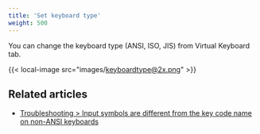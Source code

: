 ```yaml
---
title: 'Set keyboard type'
weight: 500
---
```


You can change the keyboard type (ANSI, ISO, JIS) from Virtual Keyboard tab.

{{< local-image src="images/keyboardtype@2x.png" >}}

## Related articles

-   [Troubleshooting > Input symbols are different from the key code name on non-ANSI keyboards](/docs/help/troubleshooting/symbols-with-non-ansi-keyboard/)
